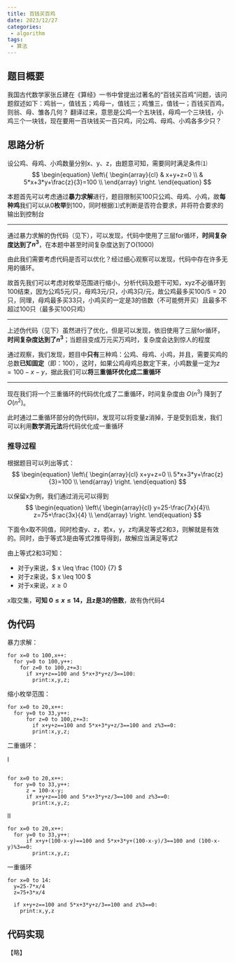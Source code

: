 ```yaml
---
title: 百钱买百鸡
date: 2023/12/27
categories:
 - algorithm
tags:
 - 算法
---
```


## 题目概要
我国古代数学家张丘建在《算经》一书中曾提出过著名的“百钱买百鸡”问题，该问题叙述如下：鸡翁一，值钱五；鸡母一，值钱三；鸡雏三，值钱一；百钱买百鸡，则翁、母、雏各几何？ 翻译过来，意思是公鸡一个五块钱，母鸡一个三块钱，小鸡三个一块钱，现在要用一百块钱买一百只鸡，问公鸡、母鸡、小鸡各多少只？

## 思路分析
设公鸡、母鸡、小鸡数量分别x、y、z，由题意可知，需要同时满足条件⑴
$$
\begin{equation}
\left\{
\begin{array}{cl}
 & x+y+z=0 \\
 & 5*x+3*y+\frac{z}{3}=100  \\
\end{array} \right.
\end{equation}
$$

本题首先可以考虑通过**暴力求解**进行，题目限制买100只公鸡、母鸡、小鸡，故**每种鸡**我们可以从0**枚举**到100，同时根据⑴式判断是否符合要求，并将符合要求的输出到控制台

---
通过暴力求解的伪代码（见下），可以发现，代码中使用了三层for循环，**时间复杂度达到了$n^3$**，在本题中甚至时间复杂度达到了O(1000)

由此我们需要考虑代码是否可以优化？经过细心观察可以发现，代码中存在许多无用的循环。

故首先我们可以考虑对枚举范围进行缩小，分析代码及题干可知，xyz不必循环到100结束，因为公鸡5元/只，母鸡3元/只，小鸡3只/元，故公鸡最多买$100/5=20$只，同理，母鸡最多买33只，小鸡买的一定是3的倍数（不可能劈开买）且最多不超过100只（最多买100只鸡）

---
上述伪代码（见下）虽然进行了优化，但是可以发现，依旧使用了三层for循环，**时间复杂度达到了$n^3$**；当题目变成万元买万鸡时，复杂度会达到惊人的程度

通过观察，我们发现，题目中**只有**三种鸡：公鸡、母鸡、小鸡，并且，需要买鸡的总数**已知固定**（即：100），这时，如果公鸡母鸡总数定下来，小鸡数量一定为$z=100-x-y$，据此我们可以**将三重循环优化成二重循环**

---

现在我们将一个三重循环的代码优化成了二重循环，时间复杂度由 $O(n^3)$ 降到了 $O(n^2)$。

此时通过二重循环部分的伪代码Ⅱ，发现可以将变量z消掉，于是受到启发，我们可以利用**数学消元法**将代码优化成一重循环

### 推导过程
根据题目可以列出等式：
$$
\begin{equation}
\left\{
\begin{array}{cl}
 x+y+z=0 \\
 5*x+3*y+\frac{z}{3}=100  \\
\end{array} \right.
\end{equation}
$$

以保留x为例，我们通过消元可以得到
$$
\begin{equation}
\left\{
\begin{array}{cl}
 y=25-\frac{7x}{4}\\
 z=75+\frac{3x}{4}  \\
\end{array} \right.
\end{equation}
$$

下面令x取不同值，同时检查y、z，若x，y，z均满足等式2和3，则解就是有效的。同时，由于等式3是由等式2推导得到，故解应当满足等式2

由上等式2和3可知：

+ 对于y来说，$ x \leq \frac {100} {7} $
+ 对于z来说，$ x \leq 100 $
+ 对于x来说，$x \geq 0$



x取交集，**可知 $0 \leq x \leq 14$，且z是3的倍数**，故有伪代码4


## 伪代码
暴力求解：
```伪代码
for x=0 to 100,x++:
  for y=0 to 100,y++:
    for z=0 to 100,z+=3:
      if x+y+z==100 and 5*x+3*y+z/3==100:
        print:x,y,z;
```

缩小枚举范围：
```伪代码
for x=0 to 20,x++:
  for y=0 to 33,y++:
      for z=0 to 100,z+=3:
        if x+y+z==100 and 5*x+3*y+z/3==100 and z%3==0:
        print:x,y,z;
```

二重循环：

Ⅰ
```伪代码

for x=0 to 20,x++:
  for y=0 to 33,y++:
      z = 100-x-y;
      if x+y+z==100 and 5*x+3*y+z/3==100 and z%3==0:
        print:x,y,z;
```
Ⅱ
```伪代码
for x=0 to 20,x++:
  for y=0 to 33,y++:
      if x+y+(100-x-y)==100 and 5*x+3*y+(100-x-y)/3==100 and (100-x-y)%3==0:
        print:x,y,z;
```

一重循环
```
for x=0 to 14:
  y=25-7*x/4
  z=75+3*x/4

  if x+y+z==100 and 5*x+3*y+z/3==100 and z%3==0:
    print:x,y,z
```

## 代码实现
【略】